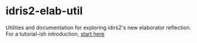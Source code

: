# idris2-elab-util

Utilities and documentation for exploring idirs2's new elaborator reflection.
For a tutorial-ish introduction, [start here](/src/Doc/Meta.md)

